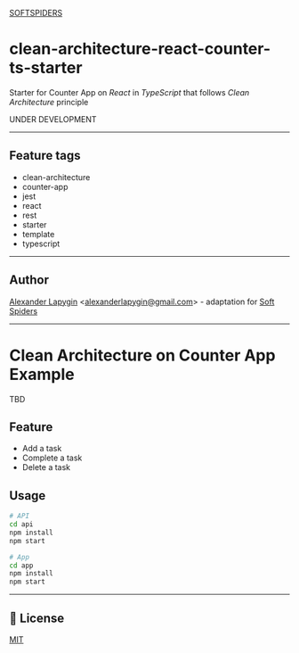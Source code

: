 [SOFTSPIDERS](https://github.com/softspiders/softspiders)

# clean-architecture-react-counter-ts-starter
Starter for Counter App on *React* in *TypeScript* that follows *Clean Architecture* principle

UNDER DEVELOPMENT

---

## Feature tags

- clean-architecture
- counter-app
- jest
- react
- rest
- starter
- template
- typescript

---

## Author

[Alexander Lapygin](https://github.com/AlexanderLapygin) <<alexanderlapygin@gmail.com>> - adaptation for [Soft Spiders](https://github.com/softspiders/softspiders)

---

# Clean Architecture on Counter App Example

TBD

## Feature
- Add a task
- Complete a task
- Delete a task

## Usage
```sh
# API
cd api
npm install
npm start

# App
cd app
npm install
npm start
```

---
## :memo: License
[MIT](./LICENSE)
